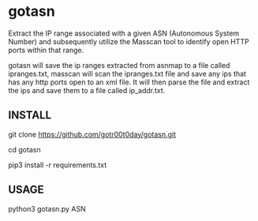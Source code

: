 # gotasn
Extract the IP range associated with a given ASN (Autonomous System Number) and subsequently utilize the Masscan tool to identify open HTTP ports within that range. 

gotasn will save the ip ranges extracted from asnmap to a file called ipranges.txt, masscan will scan the ipranges.txt file and save any ips that has any http ports open to an xml file. It will then parse the file and extract the ips and save them to a file called ip_addr.txt.

## INSTALL

git clone https://github.com/gotr00t0day/gotasn.git

cd gotasn

pip3 install -r requirements.txt

## USAGE

python3 gotasn.py ASN
